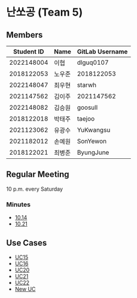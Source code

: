 # 난쏘공 (Team 5)

## Members

| Student ID | Name   | GitLab Username |
| ---------- | ------ | --------------- |
| 2022148004 | 이협   | dlguq0107       |
| 2018122053 | 노우준 | 2018122053      |
| 2022148047 | 최우현 | starwh          |
| 2021147562 | 김이주 | 2021147562      |
| 2022148082 | 김승원 | goosull         |
| 2018122018 | 박태주 | taejoo          |
| 2021123062 | 유광수 | YuKwangsu       |
| 2021182012 | 손예원 | SonYewon        |
| 2018122021 | 최병준 | ByungJune       |

## Regular Meeting

10 p.m. every Saturday

### Minutes

- [10.14](docs/minutes/minutes_1014.md)
- [10.21](docs/minutes/minutes_1021.md)

## Use Cases

- [UC15](docs/use-cases/UC15.md)
- [UC16](docs/use-cases/UC16.md)
- [UC20](docs/use-cases/UC20.md)
- [UC21](docs/use-cases/UC21.md)
- [UC22](docs/use-cases/UC22.md)
- [New UC](docs/use-cases/NEWUC.md)
